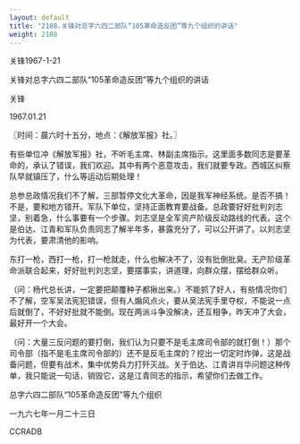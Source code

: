 ```yaml
---
layout: default
title: "2108.关锋对总字六四二部队“105革命造反团”等九个组织的讲话"
weight: 2108
---
```


关锋1967-1-21

关锋对总字六四二部队“105革命造反团”等九个组织的讲话

关锋

1967.01.21

〖时间：晨六时十五分，地点：《解放军报》社。〗

有些单位冲《解放军报》社，不听毛主席、林副主席指示。这里面多数同志是要革命的，承认了错误，我们欢迎。其中有两个恶意攻击，我们就要专政。西城区纠察队早就镇压了，什么等运动后期处理！

总参总政情况我们不了解，三部暂停文化大革命，因是我军神经系统。是否不搞！不是，要和地方错开。军队下单位，坚持正面教育要战备。总政要好好批判刘志坚，别着急，什么事要有一个步骤。刘志坚是全军资产阶级反动路线的代表。这个是伯达、江青和军队负责同志了解半年多，暴露充分了，可以公开讲了。以刘志坚为代表，要肃清他的影响。

东打一枪，西打一枪，打一枪就走，什么也解决不了，没有批倒批臭。无产阶级革命派联合起来，好好批判刘志坚，要摆事实，讲道理，向群众摆，摆给群众听。

（问：杨代总长讲，一定要把颠覆种子都揪出来。）不能抓了好人，有些情况你们不了解，空军吴法宪犯错误，但有人煽风点火，要从吴法宪手里夺权，不能说一点后就倒了，不好好批就不能倒。现在两派斗争没解决，还互相争，昨天冲了大会，最好开一个大会。

（问：大量三反问题的要打倒，我们认为只要不是毛主席司令部的就打倒！）那个司令部（指不是毛主席司令部的）还不是反毛主席的？挖出一切定时炸弹，这是战备问题，但要有战术，集中优势兵力打歼灭战。关于伯达、江青讲肖华问题这种传单，我只能说一句话，销毁它，这是江青同志的指示，希望你们去做工作。

总字六四二部队“105革命造反团”等九个组织

一九六七年一月二十三日

CCRADB

